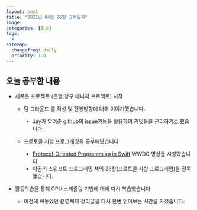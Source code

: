 ```yaml
---
layout: post
title: "2021년 04월 26일 공부일지"
image:
categories: [회고]
tags: 
  - 
sitemap:
  changefreq: daily
  priority: 1.0
---
```


## 오늘 공부한 내용

- 새로운 프로젝트 (은행 창구 매니저 프로젝트) 시작

  - 팀 그라운드 룰 작성 및 진행방향에 대해 이야기했습니다.

    - Jay가 알려준 github의 issue기능을 활용하여 커밋들을 관리하기로 했습니다.

  - 프로토콜 지향 프로그래밍을 공부해봤습니다

    - [Protocol-Oriented Programming in Swift](https://developer.apple.com/videos/play/wwdc2015/408/) WWDC 영상을 시청했습니다.
    - 야곰의 스위프트 프로그래밍 책의 23장(프로토콜 지향 프로그래밍)을 정독했습니다.
- 활동학습을 통해 CPU 스케쥴링 기법에 대해 다시 복습했습니다.
  - 이전에 써놓았던 운영체제 정리글을 다시 한번 읽어보는 시간을 가졌습니다.

